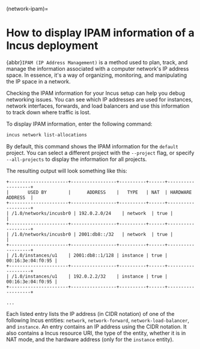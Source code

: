 (network-ipam)=
# How to display IPAM information of a Incus deployment

{abbr}`IPAM (IP Address Management)` is a method used to plan, track, and manage the information associated with a computer network's IP address space. In essence, it's a way of organizing, monitoring, and manipulating the IP space in a network.

Checking the IPAM information for your Incus setup can help you debug networking issues. You can see which IP addresses are used for instances, network interfaces, forwards, and load balancers and use this information to track down where traffic is lost.

To display IPAM information, enter the following command:

```bash
incus network list-allocations
```

By default, this command shows the IPAM information for the `default` project. You can select a different project with the `--project` flag, or specify `--all-projects` to display the information for all projects.

The resulting output will look something like this:

```
+----------------------+-----------------+----------+------+-------------------+
|       USED BY        |      ADDRESS    |   TYPE   | NAT  | HARDWARE ADDRESS  |
+----------------------+-----------------+----------+------+-------------------+
| /1.0/networks/incusbr0 | 192.0.2.0/24    | network  | true |                   |
+----------------------+-----------------+----------+------+-------------------+
| /1.0/networks/incusbr0 | 2001:db8::/32   | network  | true |                   |
+----------------------+-----------------+----------+------+-------------------+
| /1.0/instances/u1    | 2001:db8::1/128 | instance | true | 00:16:3e:04:f0:95 |
+----------------------+-----------------+----------+------+-------------------+
| /1.0/instances/u1    | 192.0.2.2/32    | instance | true | 00:16:3e:04:f0:95 |
+----------------------+-----------------+----------+------+-------------------+

...
```

Each listed entry lists the IP address (in CIDR notation) of one of the following Incus entities: `network`, `network-forward`, `network-load-balancer`, and `instance`.
An entry contains an IP address using the CIDR notation.
It also contains a Incus resource URI, the type of the entity, whether it is in NAT mode, and the hardware address (only for the `instance` entity).
